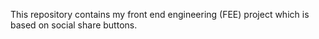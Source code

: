 This repository contains my front end engineering (FEE) project which is based on social share buttons.
